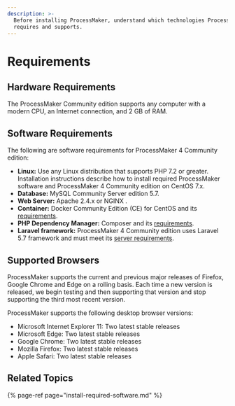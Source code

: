 ```yaml
---
description: >-
  Before installing ProcessMaker, understand which technologies ProcessMaker
  requires and supports.
---
```


# Requirements

## Hardware Requirements

The ProcessMaker Community edition supports any computer with a modern CPU, an Internet connection, and 2 GB of RAM.

## Software Requirements

The following are software requirements for ProcessMaker 4 Community edition:

* **Linux:** Use any Linux distribution that supports PHP 7.2 or greater. Installation instructions describe how to install required ProcessMaker software and ProcessMaker 4 Community edition on CentOS 7.x.
* **Database:** MySQL Community Server edition 5.7.
* **Web Server:** Apache 2.4.x or NGINX .
* **Container:** Docker Community Edition \(CE\) for CentOS and its [requirements](https://docs.docker.com/install/linux/docker-ce/centos/#os-requirements).
* **PHP Dependency Manager:** Composer and its [requirements](https://getcomposer.org/doc/00-intro.md#system-requirements).
* **Laravel framework:** ProcessMaker 4 Community edition uses Laravel 5.7 framework and must meet its [server requirements](https://laravel.com/docs/5.7/installation#server-requirements).

## Supported Browsers

ProcessMaker supports the current and previous major releases of Firefox, Google Chrome and Edge on a rolling basis. Each time a new version is released, we begin testing and then supporting that version and stop supporting the third most recent version.

 ProcessMaker supports the following desktop browser versions:

* Microsoft Internet Explorer 11: Two latest stable releases
* Microsoft Edge:  Two latest stable releases
* Google Chrome:  Two latest stable releases
* Mozilla Firefox:  Two latest stable releases
* Apple Safari: Two latest stable releases

## Related Topics

{% page-ref page="install-required-software.md" %}


